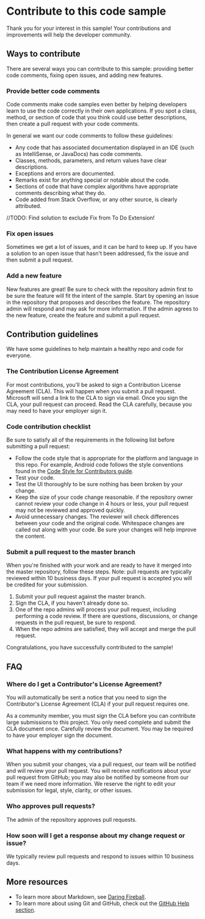 # Contribute to this code sample

Thank you for your interest in this sample! Your contributions and improvements will help the developer community.

## Ways to contribute

There are several ways you can contribute to this sample: providing better code comments, fixing open issues, and adding new features.

### Provide better code comments

Code comments make code samples even better by helping developers learn to use the code correctly in their own applications. If you spot a class, method, or section of code that you think could use better descriptions, then create a pull request with your code comments.

In general we want our code comments to follow these guidelines:

- Any code that has associated documentation displayed in an IDE (such as IntelliSense, or JavaDocs) has code comments.
- Classes, methods, parameters, and return values have clear descriptions.
- Exceptions and errors are documented.
- Remarks exist for anything special or notable about the code.
- Sections of code that have complex algorithms have appropriate comments describing what they do.
- Code added from Stack Overflow, or any other source, is clearly attributed.

//TODO: Find solution to exclude Fix from To Do Extension!
### Fix open issues

Sometimes we get a lot of issues, and it can be hard to keep up. If you have a solution to an open issue that hasn't been addressed, fix the issue and then submit a pull request.

### Add a new feature

New features are great! Be sure to check with the repository admin first to be sure the feature will fit the intent of the sample. Start by opening an issue in the repository that proposes and describes the feature. The repository admin will respond and may ask for more information. If the admin agrees to the new feature, create the feature and submit a pull request.

## Contribution guidelines

We have some guidelines to help maintain a healthy repo and code for everyone.

### The Contribution License Agreement

For most contributions, you'll be asked to sign a Contribution License Agreement (CLA). This will happen when you submit a pull request. Microsoft will send a link to the CLA to sign via email. Once you sign the CLA, your pull request can proceed. Read the CLA carefully, because you may need to have your employer sign it.

### Code contribution checklist

Be sure to satisfy all of the requirements in the following list before submitting a pull request:

- Follow the code style that is appropriate for the platform and language in this repo. For example, Android code follows the style conventions found in the [Code Style for Contributors guide](https://source.android.com/source/code-style.html).
- Test your code.
- Test the UI thoroughly to be sure nothing has been broken by your change.
- Keep the size of your code change reasonable. if the repository owner cannot review your code change in 4 hours or less, your pull request may not be reviewed and approved quickly.
- Avoid unnecessary changes. The reviewer will check differences between your code and the original code. Whitespace changes are called out along with your code. Be sure your changes will help improve the content.

### Submit a pull request to the master branch

When you're finished with your work and are ready to have it merged into the master repository, follow these steps. Note: pull requests are typically reviewed within 10 business days. If your pull request is accepted you will be credited for your submission.

1. Submit your pull request against the master branch.
2. Sign the CLA, if you haven't already done so.
3. One of the repo admins will process your pull request, including performing a code review. If there are questions, discussions, or change requests in the pull request, be sure to respond.
4. When the repo admins are satisfied, they will accept and merge the pull request.

Congratulations, you have successfully contributed to the sample!

## FAQ

### Where do I get a Contributor's License Agreement?

You will automatically be sent a notice that you need to sign the Contributor's License Agreement (CLA) if your pull request requires one.

As a community member, you must sign the CLA before you can contribute large submissions to this project. You only need complete and submit the CLA document once. Carefully review the document. You may be required to have your employer sign the document.

### What happens with my contributions?

When you submit your changes, via a pull request, our team will be notified and will review your pull request. You will receive notifications about your pull request from GitHub; you may also be notified by someone from our team if we need more information. We reserve the right to edit your submission for legal, style, clarity, or other issues.

### Who approves pull requests?

The admin of the repository approves pull requests.

### How soon will I get a response about my change request or issue?

We typically review pull requests and respond to issues within 10 business days.

## More resources

- To learn more about Markdown, see [Daring Fireball](http://daringfireball.net/).
- To learn more about using Git and GitHub, check out the [GitHub Help section](http://help.github.com/).
